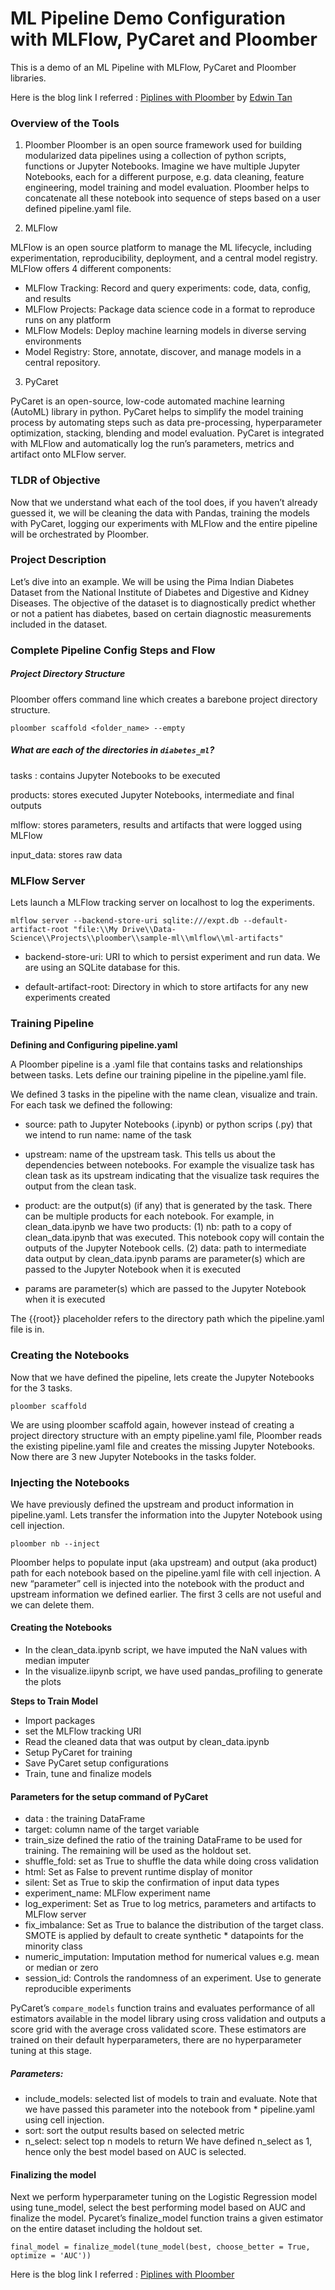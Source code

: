 # ML Pipeline Demo Configuration with MLFlow, PyCaret and Ploomber

This is a demo of an ML Pipeline with MLFlow, PyCaret and Ploomber libraries.

Here is the blog link I referred : [Piplines with Ploomber](https://towardsdatascience.com/machine-learning-pipeline-with-ploomber-pycaret-and-mlflow-db6e76ee8a10)
by [Edwin Tan](https://www.linkedin.com/in/edwintyh)

### Overview of the Tools

1. Ploomber
Ploomber is an open source framework used for building modularized data pipelines using a collection of python scripts, functions or Jupyter Notebooks. Imagine we have multiple Jupyter Notebooks, each for a different purpose, e.g. data cleaning, feature engineering, model training and model evaluation. Ploomber helps to concatenate all these notebook into sequence of steps based on a user defined pipeline.yaml file.

2. MLFlow

MLFlow is an open source platform to manage the ML lifecycle, including experimentation, reproducibility, deployment, and a central model registry. MLFlow offers 4 different components:

* MLFlow Tracking: Record and query experiments: code, data, config, and results
* MLFlow Projects: Package data science code in a format to reproduce runs on any platform
* MLFlow Models: Deploy machine learning models in diverse serving environments
* Model Registry: Store, annotate, discover, and manage models in a central repository.

3. PyCaret

PyCaret is an open-source, low-code automated machine learning (AutoML) library in python. PyCaret helps to simplify the model training process by automating steps such as data pre-processing, hyperparameter optimization, stacking, blending and model evaluation. PyCaret is integrated with MLFlow and automatically log the run’s parameters, metrics and artifact onto MLFlow server.

### TLDR of Objective

Now that we understand what each of the tool does, if you haven’t already guessed it, we will be cleaning the data with Pandas, training the models with PyCaret, logging our experiments with MLFlow and the entire pipeline will be orchestrated by Ploomber.

### Project Description

Let’s dive into an example. We will be using the Pima Indian Diabetes Dataset from the National Institute of Diabetes and Digestive and Kidney Diseases. The objective of the dataset is to diagnostically predict whether or not a patient has diabetes, based on certain diagnostic measurements included in the dataset.

### Complete Pipeline Config Steps and Flow

##### Project Directory Structure

Ploomber offers command line which creates a barebone project directory structure.

```
ploomber scaffold <folder_name> --empty

```

##### What are each of the directories in ```diabetes_ml```?

tasks : contains Jupyter Notebooks to be executed

products: stores executed Jupyter Notebooks, intermediate and final outputs

mlflow: stores parameters, results and artifacts that were logged using MLFlow

input_data: stores raw data

### MLFlow Server

Lets launch a MLFlow tracking server on localhost to log the experiments.

```cd sample-ml/mlflow
mlflow server --backend-store-uri sqlite:///expt.db --default-artifact-root "file:\\My Drive\\Data-Science\\Projects\\ploomber\\sample-ml\\mlflow\\ml-artifacts"
```

* backend-store-uri: URI to which to persist experiment and run data. We are using an SQLite database for this.

* default-artifact-root: Directory in which to store artifacts for any new experiments created

### Training Pipeline

**Defining and Configuring pipeline.yaml**

A Ploomber pipeline is a .yaml file that contains tasks and relationships between tasks. Lets define our training pipeline in the pipeline.yaml file.

We defined 3 tasks in the pipeline with the name clean, visualize and train. For each task we defined the following:

* source: path to Jupyter Notebooks (.ipynb) or python scrips (.py) that we intend to run
name: name of the task

* upstream: name of the upstream task. This tells us about the dependencies between notebooks. For example the visualize task has clean task as its upstream indicating that the visualize task requires the output from the clean task.

* product: are the output(s) (if any) that is generated by the task. There can be multiple products for each notebook. For example, in clean_data.ipynb we have two products: (1) nb: path to a copy of clean_data.ipynb that was executed. This notebook copy will contain the outputs of the Jupyter Notebook cells. (2) data: path to intermediate data output by clean_data.ipynb
params are parameter(s) which are passed to the Jupyter Notebook when it is executed

* params are parameter(s) which are passed to the Jupyter Notebook when it is executed

The {{root}} placeholder refers to the directory path which the pipeline.yaml file is in.

### Creating the Notebooks

Now that we have defined the pipeline, lets create the Jupyter Notebooks for the 3 tasks.

```
ploomber scaffold
```

We are using ploomber scaffold again, however instead of creating a project directory structure with an empty pipeline.yaml file, Ploomber reads the existing pipeline.yaml file and creates the missing Jupyter Notebooks. Now there are 3 new Jupyter Notebooks in the tasks folder.

### Injecting the Notebooks

We have previously defined the upstream and product information in pipeline.yaml. Lets transfer the information into the Jupyter Notebook using cell injection.

```
ploomber nb --inject
```

Ploomber helps to populate input (aka upstream) and output (aka product) path for each notebook based on the pipeline.yaml file with cell injection. A new “parameter” cell is injected into the notebook with the product and upstream information we defined earlier. The first 3 cells are not useful and we can delete them.

#### Creating the Notebooks

* In the clean_data.ipynb script, we have imputed the NaN values with median imputer
* In the visualize.iipynb script, we have used pandas_profiling to generate the plots

**Steps to Train Model**

* Import packages
* set the MLFlow tracking URI
* Read the cleaned data that was output by clean_data.ipynb
* Setup PyCaret for training
* Save PyCaret setup configurations
* Train, tune and finalize models

#### Parameters for the setup command of PyCaret

* data : the training DataFrame
* target: column name of the target variable
* train_size defined the ratio of the training DataFrame to be used for training. The remaining will be used as the holdout set.
* shuffle_fold: set as True to shuffle the data while doing cross validation
* html: Set as False to prevent runtime display of monitor
* silent: Set as True to skip the confirmation of input data types
* experiment_name: MLFlow experiment name
* log_experiment: Set as True to log metrics, parameters and artifacts to MLFlow server
* fix_imbalance: Set as True to balance the distribution of the target class. SMOTE is applied by default to create synthetic * datapoints for the minority class
* numeric_imputation: Imputation method for numerical values e.g. mean or median or zero
* session_id: Controls the randomness of an experiment. Use to generate reproducible experiments

PyCaret’s ```compare_models``` function trains and evaluates performance of all estimators available in the model library using cross validation and outputs a score grid with the average cross validated score. These estimators are trained on their default hyperparameters, there are no hyperparameter tuning at this stage.

##### Parameters:

* include_models: selected list of models to train and evaluate. Note that we have passed this parameter into the notebook from * pipeline.yaml using cell injection.
* sort: sort the output results based on selected metric
* n_select: select top n models to return
We have defined n_select as 1, hence only the best model based on AUC is selected.

#### Finalizing the model

Next we perform hyperparameter tuning on the Logistic Regression model using tune_model, select the best performing model based on AUC and finalize the model. Pycaret’s finalize_model function trains a given estimator on the entire dataset including the holdout set.

```
final_model = finalize_model(tune_model(best, choose_better = True, optimize = 'AUC'))
```

Here is the blog link I referred : [Piplines with Ploomber](https://towardsdatascience.com/machine-learning-pipeline-with-ploomber-pycaret-and-mlflow-db6e76ee8a10)
